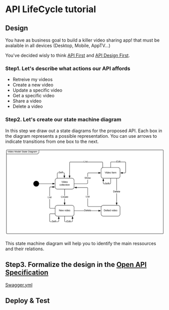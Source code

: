 # API LifeCycle tutorial

## Design

You have as business goal to build a killer video sharing app! that must be avalaible in all devices (Desktop, Mobile, AppTV...)

You've decided wisly to think [API First](https://adidas-group.gitbooks.io/api-guidelines/content/core-principles/api-first.html) and [API Design First](https://adidas-group.gitbooks.io/api-guidelines/content/core-principles/design-maturity.html).

### Step1. Let's describe what actions our API affords

- Retreive my videos
- Create a new video
- Update a specific video
- Get a specific video
- Share a video
- Delete a video

### Step2. Let's create our state machine diagram 
In this step we draw out a state diagrams for the proposed API. Each box in the diagram represents a possible representation. You can use arrows to indicate transitions from one box to the next.


![Video Model state diagram](https://raw.githubusercontent.com/Amzani/api-lifecycle-tutorial/master/img/State_Diagram.png)

This state machine diagram will help you to identify the main ressources and their relations.

## Step3. Formalize the design in the [Open API Specification](http://swagger.io/specification/)

[Swagger.yml](./swagger.yml)

## Deploy & Test